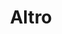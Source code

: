 ---
title: "Altro"
description: "Qui si parla di altri sistemi e tecnologie che non ricadono nelle altre categorie: troverai di tutto un po' :)"
---